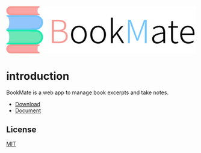 ![BookMate Logo](BookMate-logo-font.svg)

# introduction
BookMate is a web app to manage book excerpts and take notes.

* [Download](https://benbinbin.github.io/BookMate/#download)
* [Document](https://benbinbin.github.io/BookMate-Document/)
## License
[MIT](LICENSE)